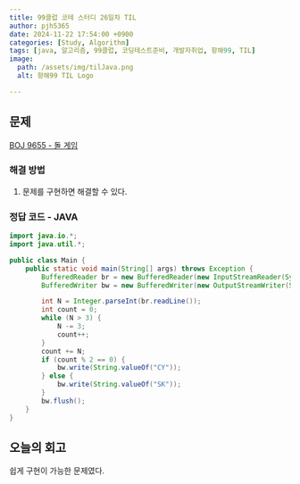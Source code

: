 ```yaml
---
title: 99클럽 코테 스터디 26일차 TIL
author: pjh5365
date: 2024-11-22 17:54:00 +0900
categories: [Study, Algorithm]
tags: [java, 알고리즘, 99클럽, 코딩테스트준비, 개발자취업, 항해99, TIL]
image:
  path: /assets/img/tilJava.png
  alt: 항해99 TIL Logo

---
```


## 문제

[BOJ 9655 - 돌 게임](https://www.acmicpc.net/problem/9655)

### 해결 방법

1. 문제를 구현하면 해결할 수 있다.

### 정답 코드 - JAVA

```java
import java.io.*;
import java.util.*;

public class Main {
    public static void main(String[] args) throws Exception {
        BufferedReader br = new BufferedReader(new InputStreamReader(System.in));
        BufferedWriter bw = new BufferedWriter(new OutputStreamWriter(System.out));

        int N = Integer.parseInt(br.readLine());
        int count = 0;
        while (N > 3) {
            N -= 3;
            count++;
        }
        count += N;
        if (count % 2 == 0) {
            bw.write(String.valueOf("CY"));
        } else {
            bw.write(String.valueOf("SK"));
        }
        bw.flush();
    }
}
```

## 오늘의 회고

쉽게 구현이 가능한 문제였다.
